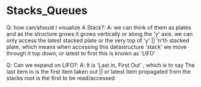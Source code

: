 # Stacks_Queues
 
 Q: how can/should I visualize A Stack?:
 A: we can think of them as plates and as the structure grows
    it grows vertically or along the 'y' axis. 
    we can only access the latest stacked plate or the very top of 'y' || 'n'th stacked plate, which means when accessing this datastructure 'stack' we move through it top down, or latest to first this is known as 'LIFO'

Q: Can we expand on LIFO?: 
A: It is 'Last in, First Out' ; which is to say The last item in is the first item taken out || or latest item propagated from the stacks root is the first to be read/accessed

